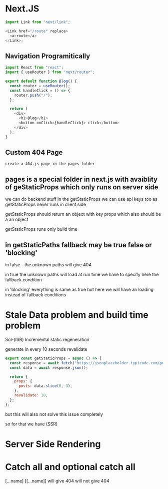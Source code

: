 # Next.JS

```javascript
import Link from "next/link";

<Link href="/route" replace>
  <a>route</a>
</Link>;
```

## Navigation Programitically

```javascript
import React from "react";
import { useRouter } from "next/router";

export default function Blog() {
  const router = useRouter();
  const handleClick = () => {
    router.push("/");
  };

  return (
    <div>
      <h1>Blog</h1>
      <button onClick={handleClick}> click</button>
    </div>
  );
}
```

## Custom 404 Page

```javasript
create a 404.js page in the pages folder
```

## pages is a special folder in next.js with avaiblity of geStaticProps which only runs on server side

we can do backend stuff in the getStaticProps we can use api keys too as getStaticProps never runs in client
side

getStaticProps should return an object with key props which also should be a an object

getStaticProps runs only build time

## in getStaticPaths fallback may be true false or 'blocking'

in false -
the unknown paths will give 404

in true
the unknown paths will load at run time we have to specify here the fallback condition

in 'blocking'
everything is same as true but here we will have an loading instead of fallback conditions

# Stale Data problem and build time problem

Sol-(ISR) Incremental static regeneration

generate in every 10 seconds revalidate

```javascript
export const getStaticProps = async () => {
  const response = await fetch("https://jsonplaceholder.typicode.com/posts");
  const data = await response.json();

  return {
    props: {
      posts: data.slice(0, 3),
    },
    revalidate: 10,
  };
};
```

but this will also not solve this issue completely

so for that we have (SSR)

# Server Side Rendering

# Catch all and optional catch all

[...name] [[...name]]
will give 404 will not give 404
